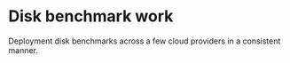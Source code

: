 # Disk benchmark work

Deployment disk benchmarks across a few cloud providers in a consistent manner.

